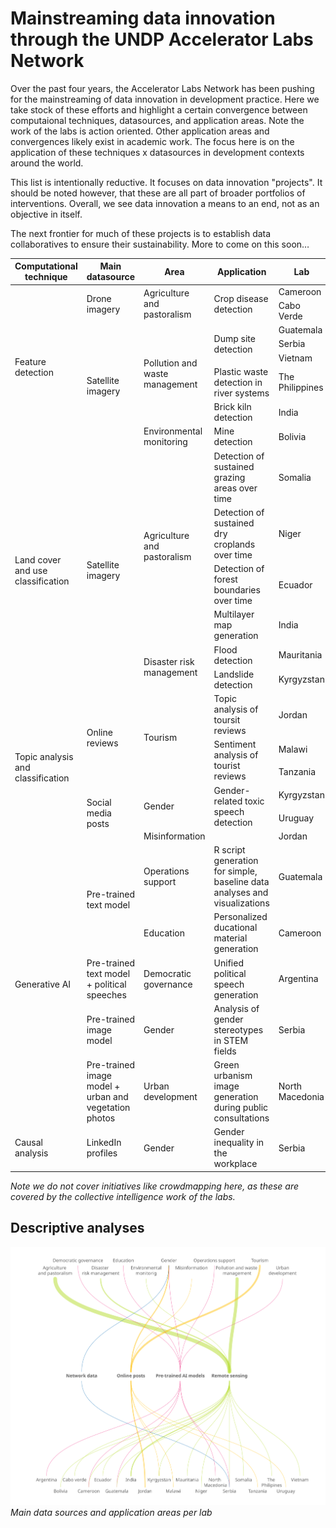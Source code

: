 # Mainstreaming data innovation through the UNDP Accelerator Labs Network

Over the past four years, the Accelerator Labs Network has been pushing for the mainstreaming of data innovation in development practice. Here we take stock of these efforts and highlight a certain convergence between computaional techniques, datasources, and application areas.
Note the work of the labs is action oriented. Other application areas and convergences likely exist in academic work. The focus here is on the application of these techniques x datasources in development contexts around the world.

This list is intentionally reductive. It focuses on data innovation "projects". It should be noted however, that these are all part of broader portfolios of interventions.
Overall, we see data innovation a means to an end, not as an objective in itself. 

The next frontier for much of these projects is to establish data collaboratives to ensure their sustainability. More to come on this soon…

<table>
	<thead>
		<tr>
			<th>Computational technique</th>
			<th>Main datasource</th>
			<th>Area</th>
			<th>Application</th>
			<th>Lab</th>
		</tr>
	</thead>
	<tbody>
		<tr>
			<td rowspan=8>Feature detection</td>
			<td rowspan=2>Drone imagery</td>
			<td rowspan=2>Agriculture and pastoralism</td>
			<td rowspan=2>Crop disease detection</td>
			<td>Cameroon</td>
		</tr>
		<tr>
			<td>Cabo Verde</td>
		</tr>
		<tr>
			<td rowspan=6>Satellite imagery</td>
			<td rowspan=5>Pollution and waste management</td>
			<td rowspan=3>Dump site detection</td>
			<td>Guatemala</td>
		</tr>
		<tr>
			<td>Serbia</td>
		</tr>
		<tr>
			<td>Vietnam</td>
		</tr>
		<tr>
			<td>Plastic waste detection in river systems</td>
			<td>The Philippines</td>
		</tr>
		<tr>
			<td>Brick kiln detection</td>
			<td>India</td>
		</tr>
		<tr>
			<td>Environmental monitoring</td>
			<td>Mine detection</td>
			<td>Bolivia</td>
		</tr>
		<tr>
			<td rowspan=6>Land cover and use classification</td>
			<td rowspan=6>Satellite imagery</td>
			<td rowspan=4>Agriculture and pastoralism</td>
			<td>Detection of sustained grazing areas over time</td>
			<td>Somalia</td>
		</tr>
		<tr>
			<td>Detection of sustained dry croplands over time</td>
			<td>Niger</td>
		</tr>
		<tr>
			<td>Detection of forest boundaries over time</td>
			<td>Ecuador</td>
		</tr>
		<tr>
			<td>Multilayer map generation</td>
			<td>India</td>
		</tr>
		<tr>
			<td rowspan=2>Disaster risk management</td>
			<td>Flood detection</td>
			<td>Mauritania</td>
		</tr>
		<tr>
			<td>Landslide detection</td>
			<td>Kyrgyzstan</td>
		</tr>
		<tr>
			<td rowspan=6>Topic analysis and classification</td>
			<td rowspan=3>Online reviews</td>
			<td rowspan=3>Tourism</td>
			<td>Topic analysis of toursit reviews</td>
			<td>Jordan</td>
		</tr>
		<tr>
			<td rowspan=2>Sentiment analysis of tourist reviews</td>
			<td>Malawi</td>
		</tr>
		<tr>
			<td>Tanzania</td>
		</tr>
		<tr>
			<td rowspan=3>Social media posts</td>
			<td rowspan=2>Gender</td>
			<td rowspan=2>Gender-related toxic speech detection</td>
			<td>Kyrgyzstan</td>
		</tr>
		<tr>
			<td>Uruguay</td>
		</tr>
		<tr>
			<td>Misinformation</td>
			<td></td>
			<td>Jordan</td>
		</tr>
		<tr>
			<td rowspan=5>Generative AI</td>
			<td rowspan=2>Pre-trained text model</td>
			<td>Operations support</td>
			<td>R script generation for simple, baseline data analyses and visualizations</td>
			<td>Guatemala</td>
		</tr>
		<tr>
			<td>Education</td>
			<td>Personalized ducational material generation</td>
			<td>Cameroon</td>
		</tr>
		<tr>
			<td>Pre-trained text model + political speeches</td>
			<td>Democratic governance</td>
			<td>Unified political speech generation</td>
			<td>Argentina</td>
		</tr>
		<tr>
			<td>Pre-trained image model</td>
			<td>Gender</td>
			<td>Analysis of gender stereotypes in STEM fields</td>
			<td>Serbia</td>
		</tr>
		<tr>
			<td>Pre-trained image model + urban and vegetation photos</td>
			<td>Urban development</td>
			<td>Green urbanism image generation during public consultations</td>
			<td>North Macedonia</td>
		</tr>
		<tr>
			<td>Causal analysis</td>
			<td>LinkedIn profiles</td>
			<td>Gender</td>
			<td>Gender inequality in the workplace</td>
			<td>Serbia</td>
		</tr>
	</tbody>
</table>

*Note we do not cover initiatives like crowdmapping here, as these are covered by the collective intelligence work of the labs.*

## Descriptive analyses

![Areas x datasources x labs](/imgs/stats/data_and_applications_colors.png)
*Main data sources and application areas per lab*

<!-- ![Computational technique distribution](/imgs/stats/technique.png)
*Distribution of computational techniques*

![Datasource distribution](/imgs/stats/datasources.png)
*Distribution of datasource distribution*

![Area distribution](/imgs/stats/area.png)
*Distribution of topic areas* -->